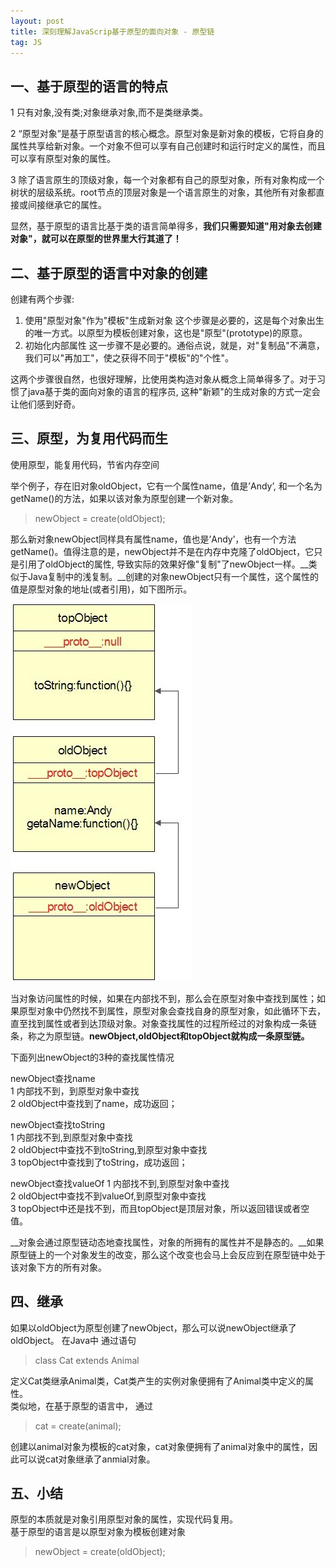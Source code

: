 ```yaml
---
layout: post
title: 深刻理解JavaScrip基于原型的面向对象 - 原型链
tag: JS
---
```


一、基于原型的语言的特点
-------------------
1 只有对象,没有类;对象继承对象,而不是类继承类。

2  “原型对象”是基于原型语言的核心概念。原型对象是新对象的模板，它将自身的属性共享给新对象。一个对象不但可以享有自己创建时和运行时定义的属性，而且可以享有原型对象的属性。

3 除了语言原生的顶级对象，每一个对象都有自己的原型对象，所有对象构成一个树状的层级系统。root节点的顶层对象是一个语言原生的对象，其他所有对象都直接或间接继承它的属性。

显然，基于原型的语言比基于类的语言简单得多，__我们只需要知道"用对象去创建对象"，就可以在原型的世界里大行其道了！__

二、基于原型的语言中对象的创建
------------------------
创建有两个步骤:

1. 使用"原型对象"作为"模板"生成新对象
这个步骤是必要的，这是每个对象出生的唯一方式。以原型为模板创建对象，这也是"原型"(prototype)的原意。
2. 初始化内部属性
这一步骤不是必要的。通俗点说，就是，对"复制品"不满意，我们可以"再加工"，使之获得不同于"模板"的"个性"。

这两个步骤很自然，也很好理解，比使用类构造对象从概念上简单得多了。对于习惯了java基于类的面向对象的语言的程序员, 这种"新颖"的生成对象的方式一定会让他们感到好奇。

三、原型，为复用代码而生
-------------------
使用原型，能复用代码，节省内存空间

举个例子，存在旧对象oldObject，它有一个属性name，值是’Andy’, 和一个名为getName()的方法，如果以该对象为原型创建一个新对象。

>newObject = create(oldObject);

那么新对象newObject同样具有属性name，值也是’Andy’，也有一个方法getName()。值得注意的是，newObject并不是在内存中克隆了oldObject，它只是引用了oldObject的属性, 导致实际的效果好像"复制"了newObject一样。__类似于Java复制中的浅复制。__创建的对象newObject只有一个属性，这个属性的值是原型对象的地址(或者引用)，如下图所示。

![img](/static/img/copy.jpg)

当对象访问属性的时候，如果在内部找不到，那么会在原型对象中查找到属性；如果原型对象中仍然找不到属性，原型对象会查找自身的原型对象，如此循环下去，直至找到属性或者到达顶级对象。对象查找属性的过程所经过的对象构成一条链条，称之为原型链。__newObject,oldObject和topObject就构成一条原型链。__

下面列出newObject的3种的查找属性情况

newObject查找name <br>
1 内部找不到，到原型对象中查找<br>
2 oldObject中查找到了name，成功返回；

newObject查找toString <br>
1 内部找不到,到原型对象中查找<br>
2 oldObject中查找不到toString,到原型对象中查找<br>
3 topObject中查找到了toString，成功返回；

newObject查找valueOf
1 内部找不到,到原型对象中查找<br>
2 oldObject中查找不到valueOf,到原型对象中查找<br>
3 topObject中还是找不到，而且topObject是顶层对象，所以返回错误或者空值。

__对象会通过原型链动态地查找属性，对象的所拥有的属性并不是静态的。__如果原型链上的一个对象发生的改变，那么这个改变也会马上会反应到在原型链中处于该对象下方的所有对象。

四、继承
-------------------
如果以oldObject为原型创建了newObject，那么可以说newObject继承了oldObject。
在Java中 通过语句
> class Cat extends Animal

定义Cat类继承Animal类，Cat类产生的实例对象便拥有了Animal类中定义的属性。<br>
类似地，在基于原型的语言中， 通过
> cat = create(animal);

创建以animal对象为模板的cat对象，cat对象便拥有了animal对象中的属性，因此可以说cat对象继承了anmial对象。

五、小结
-------------------
原型的本质就是对象引用原型对象的属性，实现代码复用。<br>
基于原型的语言是以原型对象为模板创建对象
> newObject = create(oldObject);

